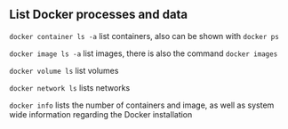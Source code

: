 ## List Docker processes and data

`docker container ls -a` list containers, also can be shown with `docker ps`

`docker image ls -a` list images, there is also the command `docker images`

`docker volume ls` list volumes

`docker network ls` lists networks

`docker info` lists the number of containers and image, as well as system wide information regarding the Docker installation
